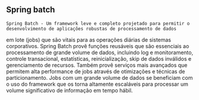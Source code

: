 ## Spring batch

	Spring Batch - Um framework leve e completo projetado para permitir o desenvolvimento de aplicações robustas de processamento de dados 
em lote (jobs) que são vitais para as operações diárias de sistemas corporativos. Spring Batch provê funções reusáveis que são essenciais 
ao processamento de grande volume de dados, incluindo log e monitoramento, controle transacional, estatísticas, reinicialização, skip de 
dados inválidos e gerenciamento de recursos. Também provê serviços mais avançados que permitem alta performance de jobs através de otimizações 
e técnicas de particionamento. Jobs com um grande volume de dados se beneficiam com o uso do framework que os torna altamente escaláveis para 
processar um volume significativo de informação em tempo hábil.
